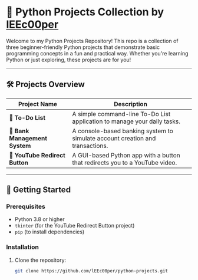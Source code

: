 # 🚀 Python Projects Collection by [lEEc00per](https://github.com/lEEc00per)

Welcome to my Python Projects Repository! This repo is a collection of three beginner-friendly Python projects that demonstrate basic programming concepts in a fun and practical way. Whether you're learning Python or just exploring, these projects are for you!

---

## 🛠️ Projects Overview

| Project Name               | Description                                                                 |
|----------------------------|-----------------------------------------------------------------------------|
| **📝 To-Do List**           | A simple command-line To-Do List application to manage your daily tasks.    |
| **🏦 Bank Management System** | A console-based banking system to simulate account creation and transactions.|
| **🎥 YouTube Redirect Button**| A GUI-based Python app with a button that redirects you to a YouTube video. |

---

## 🚀 Getting Started

### Prerequisites
- Python 3.8 or higher
- `tkinter` (for the YouTube Redirect Button project)
- `pip` (to install dependencies)

### Installation
1. Clone the repository:
   ```bash
   git clone https://github.com/lEEc00per/python-projects.git